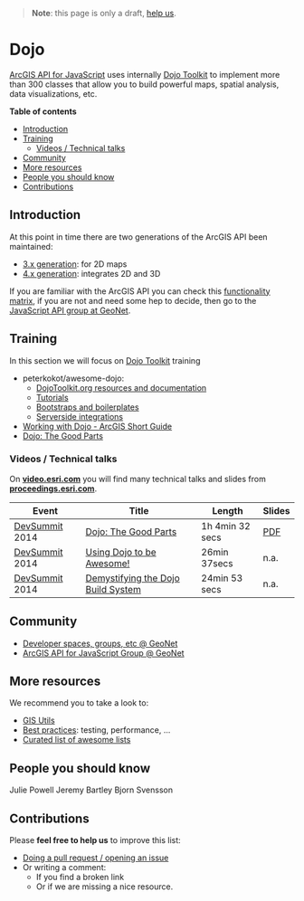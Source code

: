 > **Note**: this page is only a draft, [help us](#contributions).

# Dojo
[ArcGIS API for JavaScript](http://js.arcgis.com) uses internally
[Dojo Toolkit](https://dojotoolkit.org/) to implement more than 300 classes that
allow you to build powerful maps, spatial analysis, data visualizations, etc.

<!-- START doctoc generated TOC please keep comment here to allow auto update -->
<!-- DON'T EDIT THIS SECTION, INSTEAD RE-RUN doctoc TO UPDATE -->
**Table of contents**

- [Introduction](#introduction)
- [Training](#training)
  - [Videos / Technical talks](#videos--technical-talks)
- [Community](#community)
- [More resources](#more-resources)
- [People you should know](#people-you-should-know)
- [Contributions](#contributions)

<!-- END doctoc generated TOC please keep comment here to allow auto update -->

## Introduction
At this point in time there are two generations of the ArcGIS API been maintained:
* [3.x generation](3.x/README.md): for 2D maps
* [4.x generation](4.x/README.md): integrates 2D and 3D

If you are familiar with the ArcGIS API you can check this
[functionality matrix](https://developers.arcgis.com/javascript/latest/guide/choose-version/index.html),
if you are not and need some hep to decide, then go to the [JavaScript API group at GeoNet](https://geonet.esri.com/community/developers/web-developers/arcgis-api-for-javascript).

## Training
In this section we will focus on [Dojo Toolkit](https://dojotoolkit.org/) training

* peterkokot/awesome-dojo:
  * [DojoToolkit.org resources and documentation](https://github.com/peterkokot/awesome-dojo#dojotoolkitorg-resources-and-documentation)
  * [Tutorials](https://github.com/peterkokot/awesome-dojo#tutorials)
  * [Bootstraps and boilerplates](https://github.com/peterkokot/awesome-dojo#bootstraps-and-boilerplates)
  * [Serverside integrations](https://github.com/peterkokot/awesome-dojo#serverside-integrations)
* [Working with Dojo - ArcGIS Short Guide](https://developers.arcgis.com/javascript/3/jshelp/inside_dojo.html)
* [Dojo: The Good Parts](https://github.com/DavidSpriggs/Dojo--The-Good-Parts)

### Videos / Technical talks
On [**video.esri.com**](http://video.esri.com/search/dojo) you will find many technical talks and slides from [**proceedings.esri.com**](https://www.google.es/webhp?sourceid=chrome-instant&ion=1&espv=2&ie=UTF-8#q=site%3Aproceedings.esri.com%20leaflet).

|Event|Title|Length|Slides|
|---|---|---|---|
|[DevSummit](http://www.esri.com/events/devsummit) 2014|[Dojo: The Good Parts](http://www.esri.com/videos/watch?videoid=3444&isLegacy=true&title=dojo:-the-good-parts)|1h 4min 32 secs|[PDF](https://s3.amazonaws.com/webapps.esri.com/esri-proceedings/devsummit14/papers/dev-030.pdf)
|[DevSummit](http://www.esri.com/events/devsummit) 2014|[Using Dojo to be Awesome!](http://www.esri.com/videos/watch?videoid=3403&isLegacy=true&title=using-dojo-to-be-awesome!)|26min 37secs| n.a.
|[DevSummit](http://www.esri.com/events/devsummit) 2014|[Demystifying the Dojo Build System](http://www.esri.com/videos/watch?videoid=3390&isLegacy=true&title=demystifying-the-dojo-build-system)|24min 53 secs| n.a.

## Community
* [Developer spaces, groups, etc @ GeoNet](https://geonet.esri.com/community/developers)
* [ArcGIS API for JavaScript Group @ GeoNet](https://geonet.esri.com/community/developers/web-developers/arcgis-api-for-javascript)

## More resources
We recommend you to take a look to:
* [GIS Utils](../../../gis/utils/README.md)
* [Best practices](../../best-practices/README.md): testing, performance, ...
* [Curated list of awesome lists](https://github.com/sindresorhus/awesome)

## People you should know

Julie Powell
Jeremy Bartley
Bjorn Svensson

## Contributions
Please **feel free to help us** to improve this list:

* [Doing a pull request / opening an issue](https://github.com/hhkaos/awesome-arcgis#contributions)
* Or writing a comment:
  * If you find a broken link
  * Or if we are missing a nice resource.

